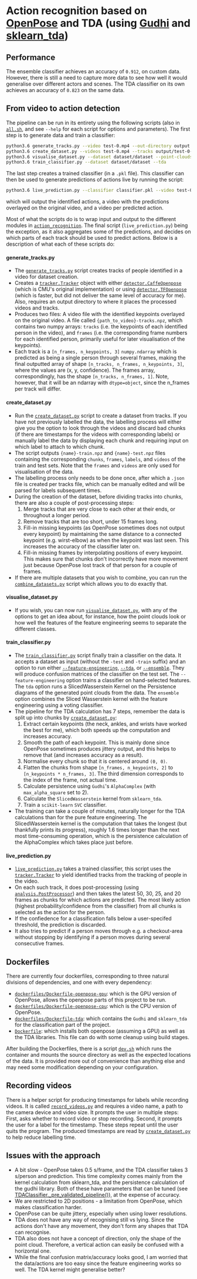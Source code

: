 # Action recognition based on [OpenPose](https://github.com/CMU-Perceptual-Computing-Lab/openpose/) and TDA (using [Gudhi](http://gudhi.gforge.inria.fr/python/latest/) and [sklearn_tda](https://github.com/MathieuCarriere/sklearn_tda))

## Performance
The ensemble classifier achieves an accuracy of `0.912`, on custom data.  However, there is still a need to capture more data to see how well it would generalise over different actors and scenes.  The TDA classifier on its own achieves an accuracy of `0.823` on the same data.

## From video to action detection
The pipeline can be run in its entirety using the following scripts (also in [`all.sh`](all.sh), and see `--help` for each script for options and parameters).  The first step is to generate data and train a classifier:

```bash
python3.6 generate_tracks.py --video test-0.mp4 --out-directory output
python3.6 create_dataset.py --videos test-0.mp4 --tracks output/test-0-tracks.npz
python3.6 visualise_dataset.py --dataset dataset/dataset --point-clouds
python3.6 train_classifier.py --dataset dataset/dataset --tda
```

The last step creates a trained classifier (in a `.pkl` file).  This classifier can then be used to generate predictions of actions live by running the script:

```bash
python3.6 live_prediction.py --classifier classifier.pkl --video test-0.mp4
```

which will output the identified actions, a video with the predictions overlayed on the original video, and a video per predicted action.

Most of what the scripts do is to wrap input and output to the different modules in [`action_recognition`](action_recognition/).  The final script (`live_prediction.py`) being the exception, as it also aggregates some of the predictions, and decides on which parts of each track should be used to predict actions.  Below is a description of what each of these scripts do:

#### generate_tracks.py
* The [`generate_tracks.py`](generate_tracks.py) script creates tracks of people identified in a video for dataset creation.
* Creates a [`tracker.Tracker`](action_recognition/tracker/tracker.py) object with either [`detector.CaffeOpenpose`](action_recognition/detector/caffe_openpose.py) (which is CMU's original implementation) or using [`detector.TFOpenpose`](action_recognition/detector/tf_openpose.py) (which is faster, but did not deliver the same level of accuracy for me). Also, requires an output directory to where it places the processed videos and tracks.
* Produces two files: A video file with the identified keypoints overlayed on the original video.  A file called `{path_to_video}-tracks.npz`, which contains two numpy arrays: `tracks` (i.e. the keypoints of each identified person in the video), and `frames` (i.e. the corresponding frame numbers for each identified person, primarily useful for later visualisation of the keypoints).
* Each track is a `[n_frames, n_keypoints, 3]` `numpy.ndarray` which is predicted as being a single person through several frames, making the final outputted array of shape `[n_tracks, n_frames, n_keypoints, 3]`, where the values are (x, y, confidence). The frames array, correspondingly, has the shape `[n_tracks, n_frames, 1]`. Note, however, that it will be an ndarray with `dtype=object`, since the n_frames per track will differ.

#### create_dataset.py
* Run the [`create_dataset.py`](create_dataset.py) script to create a dataset from tracks.  If you have not previously labelled the data, the labelling process will either give you the option to look through the videos and discard bad chunks (if there are timestamps for the videos with corresponding labels) or manually label the data by displaying each chunk and requiring input on which label to attach to which chunk.
* The script outputs `{name}-train.npz` and `{name}-test.npz` files containing the corresponding `chunks`, `frames`, `labels`, and `videos` of the train and test sets.  Note that the `frames` and `videos` are only used for visualisation of the data.
* The labelling process only needs to be done once, after which a `.json` file is created per tracks file, which can be manually edited and will be parsed for labels subsequent times.
* During the creation of the dataset, before dividing tracks into chunks, there are also a couple of post-processing steps:
    1. Merge tracks that are very close to each other at their ends, or throughout a longer period.
    2. Remove tracks that are too short, under 15 frames long.
    3. Fill-in missing keypoints (as OpenPose sometimes does not output every keypoint) by maintaining the same distance to a connected keypoint (e.g. wirst-elbow) as when the keypoint was last seen.  This increases the accuracy of the classifier later on.
    4. Fill-in missing frames by interpolating positions of every keypoint.  This makes sure that chunks don't incorrectly have more movement just because OpenPose lost track of that person for a couple of frames.
* If there are multiple datasets that you wish to combine, you can run the [`combine_datasets.py`](combine_datasets.py) script which allows you to do exactly that.

#### visualise_dataset.py
* If you wish, you can now run [`visualise_dataset.py`](visualise_dataset.py), with any of the options to get an idea about, for instance, how the point clouds look or how well the features of the feature engineering seems to separate the different classes.

#### train_classifier.py
* The [`train_classifier.py`](train_classifier.py) script finally train a classifier on the data.  It accepts a dataset as input (without the `-test` and `-train` suffix) and an option to run either [`--feature-engineering`](action_recognition/classifiers/feature_engineering_classifier.py), [`--tda`](action_recognition/classifiers/tda_classifier.py), or [`--ensemble`](action_recognition/classifiers/ensemble_classifier.py).  They will produce confusion matrices of the classifier on the test set.  The `--feature-engineering` option trains a classifier on hand-selected features.  The `tda` option runs a SlicedWasserstein Kernel on the Persistence diagrams of the generated point clouds from the data.  The `ensemble` option combines the Sliced Wasserstein kernel with the feature engineering using a voting classifier.
* The pipeline for the TDA calculation has 7 steps, remember the data is split up into chunks by [`create_dataset.py`](create_dataset.py):
    1. Extract certain keypoints (the neck, ankles, and wrists have worked the best for me), which both speeds up the computation and increases accuracy.
    2. Smooth the path of each keypoint.  This is mainly done since OpenPose sometimes produces jittery output, and this helps to remove that (and increases accuracy as a result).
    3. Normalise every chunk so that it is centered around `(0, 0)`.
    4. Flatten the chunks from shape `[n_frames, n_keypoints, 2]` to `[n_keypoints * n_frames, 3]`.  The third dimension corresponds to the index of the frame, not actual time.
    5. Calculate persistence using `Gudhi`'s `AlphaComplex` (with `max_alpha_square` set to 2).
    6. Calculate the `SlicedWasserstein` kernel from `sklearn_tda`.
    7. Train a `scikit-learn` `SVC` classifier.
* The training can take a couple of minutes, naturally longer for the TDA calculations than for the pure feature engineering.  The SlicedWasserstein kernel is the computation that takes the longest (but thankfully prints its progress), roughly 1.6 times longer than the next most time-consuming operation, which is the persistence calculation of the AlphaComplex which takes place just before.

#### live_prediction.py
* [`live_prediction.py`](live_prediction.py) takes a trained classifier, this script uses the [`tracker.Tracker`](action_recognition/tracker/tracker.py) to yield identified tracks from the tracking of people in the video.
* On each such track, it does post-processing (using [`analysis.PostProcessor`](action_recognition/analysis/post_processor.py)) and then takes the latest 50, 30, 25, and 20 frames as chunks for which actions are predicted.  The most likely action (highest probability/confidence from the classifier) from all chunks is selected as the action for the person.
* If the confiedence for a classification falls below a user-specifed threshold, the prediction is discarded.
* It also tries to predict if a person moves through e.g. a checkout-area without stopping by identifying if a person moves during several consecutive frames.

## Dockerfiles
There are currently four dockerfiles, corresponding to three natural divisions of dependencies, and one with every dependency:

* [`dockerfiles/Dockerfile-openpose-gpu`](dockerfiles/Dockerfile-openpose-gpu): which is the GPU version of OpenPose, allows the openpose parts of this project to be run.
* [`dockerfiles/Dockerfile-openpose-cpu`](dockerfiles/Dockerfile-openpose-cpu): which is the CPU version of OpenPose.
* [`dockerfiles/Dockerfile-tda`](dockerfiles/Dockerfile-tda): which contains the `Gudhi` and `sklearn_tda` for the classification part of the project.
* [`Dockerfile`](Dockerfile): which installs both openpose (assuming a GPU) as well as the TDA libraries.  This file can do with some cleanup using build stages.

After building the Dockerfiles, there is a script [`dev.sh`](dev.sh) which runs the container and mounts the source directory as well as the expected locations of the data.  It is provided more out of convenience than anything else and may need some modification depending on your configuration.

## Recording videos
There is a helper script for producing timestamps for labels while recording videos.  It is called [`record_videos.py`](record_videos.py) and requires a video name, a path to the camera device and video size.  It prompts the user in multiple steps: First, asks whether to record video or stop recording.  Second, it prompts the user for a label for the timestamp.  These steps repeat until the user quits the program.  The produced timestamps are read by [`create_dataset.py`](create_dataset.py) to help reduce labelling time.

## Issues with the approach
* A bit slow - OpenPose takes 0.5 s/frame, and the TDA classifier takes 3 s/person and prediction.  This time complexity comes mainly from the kernel calculation from sklearn_tda, and the persistence calculation of the gudhi library.  Both of these have parameters that can be tuned (see [TDAClassifier.\_pre_validated_pipeline()](action_recognition/classifiers/tda_classifier.py#L113)), at the expense of accuracy.
* We are restricted to 2D positions - a limitation from OpenPose, which makes classification harder.
* OpenPose can be quite jittery, especially when using lower resolutions.
* TDA does not have any way of recognising still vs lying.  Since the actions don't have any movement, they don't form any shapes that TDA can recognise.
* TDA also does not have a concept of direction, only the shape of the point cloud. Therefore, a vertical action can easily be confused with a horizontal one.
* While the final confusion matrix/accuracy looks good, I am worried that the data/actions are too easy since the feature engineering works so well.  The TDA kernel might generalise better?
